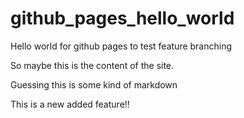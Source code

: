 # github_pages_hello_world
Hello world for github pages to test feature branching

So maybe this is the content of the site. 

Guessing this is some kind of markdown

This is a new added feature!!
